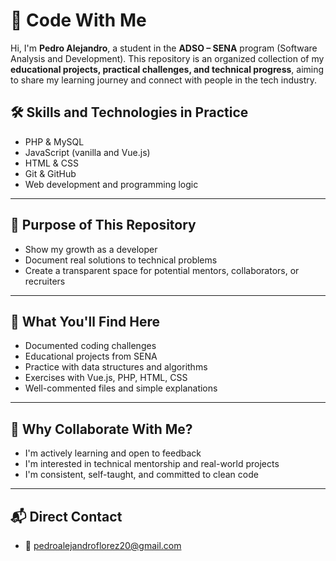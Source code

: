 # 🧠 Code With Me

Hi, I'm **Pedro Alejandro**, a student in the **ADSO – SENA** program (Software Analysis and Development). This repository is an organized collection of my **educational projects, practical challenges, and technical progress**, aiming to share my learning journey and connect with people in the tech industry.

## 🛠️ Skills and Technologies in Practice

- PHP & MySQL  
- JavaScript (vanilla and Vue.js)  
- HTML & CSS  
- Git & GitHub  
- Web development and programming logic

---

## 🎯 Purpose of This Repository

- Show my growth as a developer  
- Document real solutions to technical problems  
- Create a transparent space for potential mentors, collaborators, or recruiters

---

## 📁 What You'll Find Here

- Documented coding challenges  
- Educational projects from SENA  
- Practice with data structures and algorithms  
- Exercises with Vue.js, PHP, HTML, CSS  
- Well-commented files and simple explanations

---

## 🤝 Why Collaborate With Me?

- I'm actively learning and open to feedback  
- I'm interested in technical mentorship and real-world projects  
- I'm consistent, self-taught, and committed to clean code

---

## 📬 Direct Contact

- 📧 [pedroalejandroflorez20@gmail.com](mailto:pedroalejandroflorez20@gmail.com)


